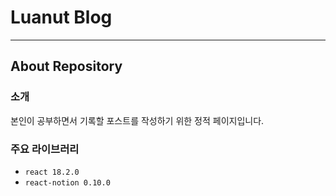 # Luanut Blog

---

## About Repository
### 소개
본인이 공부하면서 기록할 포스트를 작성하기 위한 정적 페이지입니다.
### 주요 라이브러리
- `react 18.2.0`
- `react-notion 0.10.0`